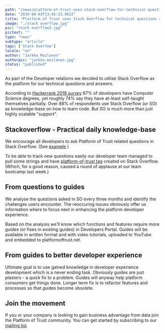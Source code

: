```yaml
---
path: "/news/platform-of-trust-uses-stack-overflow-for-technical-questions-and-overall-developer-experience-development"
date: "2019-04-03T13:45:33.962Z"
title: "Platform of Trust uses Stack Overflow for technical questions and overall developer experience development"
image: "./stack overflow.jpg"
pic: "stack overflow2.jpg"
pictext: ""
type: "news"
subtype: "article"
tags: ['Stack Overfow']
locale: "en"
author: "Jarkko Moilanen"
authorpic: "jarkko-moilanen.jpg"
status: "published"
---
```

As part of the Developer relations we decided to utilise Stack Overflow as the platform for our technical questions and answers.

According to [Hackerrank 2018 survey](https://research.hackerrank.com/developer-skills/2018) 67% of developers have Computer Science degrees, yet roughly 74% say they have at-least self-taught themselves partially. Over 88% of respondents use Stack Overflow (or SO) as knowledge-base on how to learn code. But SO is much more than just highly scalable "support".

## Stackoverflow - Practical daily knowledge-base

We encourage all developers to ask Platform of Trust related questions in Stack Overflow. (See [example](https://stackoverflow.com/questions/55381785/how-to-list-all-products-in-platform-of-trust) )

To be able to track new questions easily our developer team managed to pull some strings and have [platform-of-trust tag](https://stackoverflow.com/questions/tagged/platform-of-trust) created on Stack Overflow. (Which, for a good reason, caused a round of applause at our team bootcamp last week.)

## From questions to guides

We analyse the questions asked in SO every three months and identify the challenges users encounter. The reoccuring issues obviously offer us information where to focus next in enhancing the platform developer experience.

Based on the analysis we'll know which functions and features require more guides (or fixes in existing guides) in Developers Portal. Guides will be available in written format and with video tutorials, uploaded to YouTube and embedded to platformoftrust.net.

## From guides to better developer experience

Ultimate goal is to use gained knowledge in developer experience development which is a never ending task. Obviously guides are just plasters - a quick fix to a problem. Guides will anyway help platform consumers get things done. Longer term fix is to refactor features and processes so that guides become obsolete.

## Join the movement

If you or your company is looking to gain business advantage from data join the Platform of Trust community. You can get started by subscribing to our [mailing list](https://www.platformoftrust.net/newsletter/).
